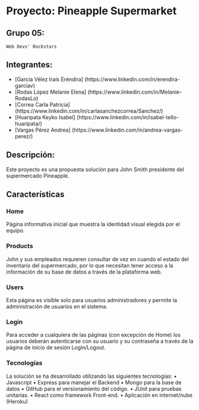 # Proyecto: Pineapple Supermarket

## Grupo 05:
    
    Web Devs' Rockstars

## Integrantes:

<ul>
  <li>[García Vélez Iraís Eréndira] (https://www.linkedin.com/in/erendira-garciav)</li>
  <li>[Rodas López Melanie Elena] (https://www.linkedin.com/in/Melanie-RodasLo)</li>
  <li>[Correa Carla Patricia] (https://www.linkedin.com/in/carlasanchezcorrea/Sanchez/)</li>
  <li>[Huaripata Keyko Isabel] (https://www.linkedin.com/in/isabel-tello-huaripata/)</li>
  <li>[Vargas Pérez Andrea] (https://www.linkedin.com/in/andrea-vargas-perez/)</li>
</ul>

## Descripción:
    
Este proyecto es una propuesta solución para John Smith presidente del supermercado Pineapple.

## Características

### Home

Página informativa inicial que muestra la identidad visual elegida por el equipo. 

### Products

John y sus empleados requieren consultar de vez en cuando el estado del inventario del supermercado, por lo que necesitan tener acceso a la información de su base de datos a través de la plataforma web. 

### Users

Esta página es visible solo para usuarios administradores y permite la administración de usuarios en el sistema. 

### Login 

 Para acceder a cualquiera de las páginas (con excepción de Home) los usuarios deberán autenticarse con su usuario y su contraseña a través de la página de inicio de sesión Logín/Logout.

### Tecnologías

La solución se ha desarrollado utilizando las siguientes tecnologías:
•	Javascript
•	Express para manejar el Backend 
•	Mongo para la base de datos 
•	GitHub para el versionamiento del código.
•	JUnit para pruebas unitarias.
•	React como framework Front-end.
•	Aplicación en internet/nube (Heroku)







